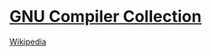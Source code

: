 # [GNU Compiler Collection](https://gcc.gnu.org/)
[Wikipedia](https://en.wikipedia.org/wiki/GNU_Compiler_Collection)